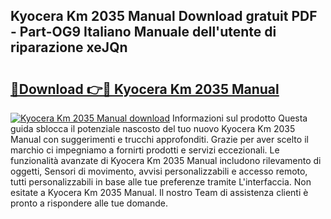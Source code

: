 ## Kyocera Km 2035 Manual Download gratuit PDF - Part-OG9 Italiano Manuale dell'utente di riparazione xeJQn

# <h2><a href="http://dfd5e2.blite.top/?on=Kyocera+Km+2035+Manual">🔗Download 👉🔴 Kyocera Km 2035 Manual</a></h2>

[![Kyocera Km 2035 Manual download](https://i.imgur.com/lujVjoI.png)](http://dfd5e2.blite.top/?on=Kyocera+Km+2035+Manual)
Informazioni sul prodotto Questa guida sblocca il potenziale nascosto del tuo nuovo Kyocera Km 2035 Manual con suggerimenti e trucchi approfonditi. Grazie per aver scelto il marchio ci impegniamo a fornirti prodotti e servizi eccezionali. Le funzionalità avanzate di Kyocera Km 2035 Manual includono rilevamento di oggetti, Sensori di movimento, avvisi personalizzabili e accesso remoto, tutti personalizzabili in base alle tue preferenze tramite L'interfaccia. Non esitate a Kyocera Km 2035 Manual. Il nostro Team di assistenza clienti è pronto a rispondere alle tue domande.
